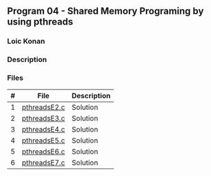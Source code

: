 ## Program 04 - Shared Memory Programing by using pthreads

### Loic Konan

### Description
>
> 

### Files

|   #   | File                         | Description |
| :---: | ---------------------------- | ----------- |
|   1   | [pthreadsE2.c](pthreadsE2.c) | Solution    |
|   2   | [pthreadsE3.c](pthreadsE3.c) | Solution    |
|   3   | [pthreadsE4.c](pthreadsE4.c) | Solution    |
|   4   | [pthreadsE5.c](pthreadsE5.c) | Solution    |
|   5   | [pthreadsE6.c](pthreadsE6.c) | Solution    |
|   6   | [pthreadsE7.c](pthreadsE7.c) | Solution    |
